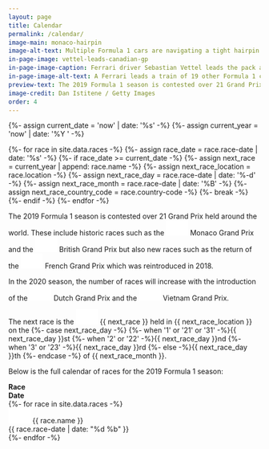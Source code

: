 ```yaml
---
layout: page
title: Calendar
permalink: /calendar/
image-main: monaco-hairpin
image-alt-text: Multiple Formula 1 cars are navigating a tight hairpin at the Monaco Grand Prix
in-page-image: vettel-leads-canadian-gp
in-page-image-caption: Ferrari driver Sebastian Vettel leads the pack at the 2019 Canadian Grand Prix
in-page-image-alt-text: A Ferrari leads a train of 19 other Formula 1 cars around a chicane at the Canadian Grand Prix
preview-text: The 2019 Formula 1 season is contested over 21 Grand Prix held around the world. These include historic races such as the Monaco Grand Prix and the British Grand Prix but also new races such as...
image-credit: Dan Istitene / Getty Images
order: 4
---
```


{%- assign current_date = 'now' | date: '%s' -%}
{%- assign current_year = 'now' | date: '%Y ' -%}

{%- for race in site.data.races -%}
  {%- assign race_date = race.race-date | date: '%s' -%}
  {%- if race_date >= current_date -%}
    {%- assign next_race = current_year | append: race.name -%}
    {%- assign next_race_location = race.location -%}
    {%- assign next_race_day = race.race-date | date: '%-d' -%}
    {%- assign next_race_month = race.race-date | date: '%B' -%}
    {%- assign next_race_country_code = race.country-code -%}
    {%- break -%}
  {%- endif -%}
{%- endfor -%}

The 2019 Formula 1 season is contested over 21 Grand Prix held around the world. These include historic races such as the <img src="/assets/images/flag_placeholder.png" class="flag flag-mc ml-1 mb-2" /> <span class="pl-1 font-weight-bold">Monaco Grand Prix</span> and the <img src="/assets/images/flag_placeholder.png" class="flag flag-gb ml-1 mb-2" /> <span class="pl-1 font-weight-bold">British Grand Prix</span> but also new races such as the return of the <img src="/assets/images/flag_placeholder.png" class="flag flag-fr ml-1 mb-2" /> <span class="pl-1 font-weight-bold">French Grand Prix</span> which was reintroduced in 2018.

In the 2020 season, the number of races will increase with the introduction of the <img src="/assets/images/flag_placeholder.png" class="flag flag-nl ml-1 mb-2" /> <span class="pl-1 font-weight-bold">Dutch Grand Prix</span> and the <img src="/assets/images/flag_placeholder.png" class="flag flag-vn ml-1 mb-2" /> <span class="pl-1 font-weight-bold">Vietnam Grand Prix</span>.

<div class="alert alert-primary" role="alert">
The next race is the <img src="/assets/images/flag_placeholder.png" class="flag flag-{{ next_race_country_code }} ml-1 mb-2" /> <span class="pl-1 font-weight-bold">{{ next_race }}</span> held in <span class="font-weight-bold">{{ next_race_location }}</span> on the <span class="font-weight-bold">{%- case next_race_day -%}
  {%- when '1' or '21' or '31' -%}{{ next_race_day }}st
  {%- when '2' or '22' -%}{{ next_race_day }}nd
  {%- when '3' or '23' -%}{{ next_race_day }}rd
  {%- else -%}{{ next_race_day }}th
{%- endcase -%}&nbsp;of {{ next_race_month }}</span>.
</div>

Below is the full calendar of races for the 2019 Formula 1 season:

<div class="container">
  <div class="row pb-1 justify-content-center">
    <div class="col-8 col-sm-6 col-lg-4 border-bottom">
      <strong>Race</strong>
    </div>
    <div class="col-4 col-sm-4 col-lg-4 border-bottom">
      <strong>Date</strong>
    </div>
  </div>
  {%- for race in site.data.races -%}
    <div class="row py-1 justify-content-center">
      <div class="col-8 col-sm-6 col-lg-4">
        <img src="/assets/images/flag_placeholder.png" class="flag flag-{{ race.country-code }}" /> <span class="pl-1">{{ race.name }}</span>
      </div>
      <div class="col-4 col-sm-4 col-lg-4">
        {{ race.race-date | date: "%d %b" }}
      </div>
    </div>
  {%- endfor -%}
</div>
